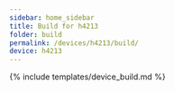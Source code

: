 ```yaml
---
sidebar: home_sidebar
title: Build for h4213
folder: build
permalink: /devices/h4213/build/
device: h4213
---
```

{% include templates/device_build.md %}
